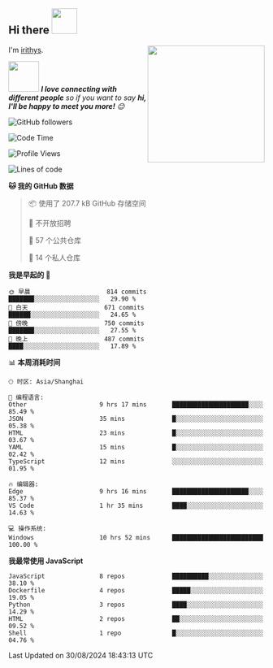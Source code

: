 <h2> Hi there <img src="https://media.giphy.com/media/mGcNjsfWAjY5AEZNw6/giphy.gif" width="50"></h2>
<img align='right' src="https://media.giphy.com/media/ieyl9zmCjO4b4t6qoY/giphy.gif" width="230">

I'm [irithys](https://irithys.com).

<img src="https://media.giphy.com/media/LnQjpWaON8nhr21vNW/giphy.gif" width="60"> <em><b>I love connecting with different people</b> so if you want to say <b>hi, I'll be happy to meet you more!</b> 😊</em>

![GitHub followers](https://img.shields.io/github/followers/irithys)


<!--START_SECTION:waka-->
![Code Time](http://img.shields.io/badge/Code%20Time-337%20hrs%2037%20mins-blue)

![Profile Views](http://img.shields.io/badge/%E4%B8%AA%E4%BA%BA%E8%B5%84%E6%96%99%E8%A7%82%E7%9C%8B%E6%AC%A1%E6%95%B0-22-blue)

![Lines of code](https://img.shields.io/badge/%E4%BB%8E%E3%80%8CHello%20World%E3%80%8D%E8%B5%B7%E6%88%91%E5%B7%B2%E7%BB%8F%E5%86%99%E4%BA%86-880.0%20thousand%20%E8%A1%8C%E4%BB%A3%E7%A0%81-blue)

**🐱 我的 GitHub 数据** 

> 📦  使用了 207.7 kB GitHub 存储空间 
 > 
> 🚫 不开放招聘
 > 
> 📜 57 个公共仓库 
 > 
> 🔑 14 个私人仓库 
 > 
**我是早起的 🐤** 

```text
🌞 早晨                     814 commits         ███████░░░░░░░░░░░░░░░░░░   29.90 % 
🌆 白天                     671 commits         ██████░░░░░░░░░░░░░░░░░░░   24.65 % 
🌃 傍晚                     750 commits         ███████░░░░░░░░░░░░░░░░░░   27.55 % 
🌙 晚上                     487 commits         ████░░░░░░░░░░░░░░░░░░░░░   17.89 % 
```


📊 **本周消耗时间** 

```text
🕑︎ 时区: Asia/Shanghai

💬 编程语言: 
Other                    9 hrs 17 mins       █████████████████████░░░░   85.49 % 
JSON                     35 mins             █░░░░░░░░░░░░░░░░░░░░░░░░   05.38 % 
HTML                     23 mins             █░░░░░░░░░░░░░░░░░░░░░░░░   03.67 % 
YAML                     15 mins             █░░░░░░░░░░░░░░░░░░░░░░░░   02.42 % 
TypeScript               12 mins             ░░░░░░░░░░░░░░░░░░░░░░░░░   01.95 % 

🔥 编辑器: 
Edge                     9 hrs 16 mins       █████████████████████░░░░   85.37 % 
VS Code                  1 hr 35 mins        ████░░░░░░░░░░░░░░░░░░░░░   14.63 % 

💻 操作系统: 
Windows                  10 hrs 52 mins      █████████████████████████   100.00 % 
```

**我最常使用 JavaScript** 

```text
JavaScript               8 repos             ██████████░░░░░░░░░░░░░░░   38.10 % 
Dockerfile               4 repos             █████░░░░░░░░░░░░░░░░░░░░   19.05 % 
Python                   3 repos             ████░░░░░░░░░░░░░░░░░░░░░   14.29 % 
HTML                     2 repos             ██░░░░░░░░░░░░░░░░░░░░░░░   09.52 % 
Shell                    1 repo              █░░░░░░░░░░░░░░░░░░░░░░░░   04.76 % 
```




 Last Updated on 30/08/2024 18:43:13 UTC
<!--END_SECTION:waka-->

